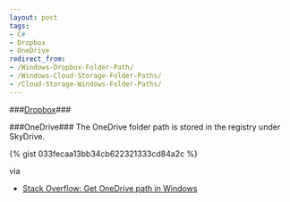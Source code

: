 ```yaml
---
layout: post
tags: 
- C# 
- Dropbox 
- OneDrive
redirect_from: 
- /Windows-Dropbox-Folder-Path/
- /Windows-Cloud-Storage-Folder-Paths/
- /Cloud-Storage-Windows-Folder-Paths/
---
```

###[Dropbox](http://idiotandrobot.com/blog/dropbox-windows-folder-path/)###

###OneDrive###
The OneDrive folder path is stored in the registry under SkyDrive.

{% gist 033fecaa13bb34cb622321333cd84a2c %}

via 

- [Stack Overflow: Get OneDrive path in Windows](http://stackoverflow.com/questions/26771265/)
